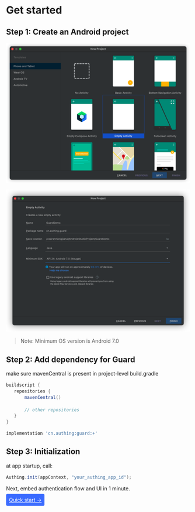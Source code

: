 

# Get started

<LastUpdated/>

## Step 1: Create an Android project

![](./images/create_project1.png)

![image-20220327173229220](./images/create_project2.png)

> Note: Minimum OS version is Android 7.0

## Step 2: Add dependency for Guard

make sure mavenCentral is present in project-level build.gradle

 ```groovy
 buildscript {
    repositories {
        mavenCentral()

        // other repositories
    }
 }
 ```

```groovy
implementation 'cn.authing:guard:+'
```

## Step 3: Initialization

at app startup, call:

```java
Authing.init(appContext, "your_authing_app_id");
```

Next, embed authentication flow and UI in 1 minute.

<span style="background-color: #396aff;a:link:color:#FFF;padding:8px;border-radius: 4px;"><a href="./quick.html" style="color:#FFF;">Quick start →</a>
</span>

